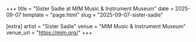 +++
title = "Sister Sadie at MIM Music & Instrument Museum"
date = 2025-09-07
template = "page.html"
slug = "2025-09-07-sister-sadie"

[extra]
artist = "Sister Sadie"
venue = "MIM Music & Instrument Museum"
venue_url = "https://mim.org/"
+++
